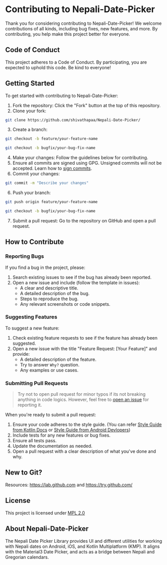# Contributing to Nepali-Date-Picker

Thank you for considering contributing to Nepali-Date-Picker! We welcome contributions of all kinds,
including bug fixes, new features, and more. By contributing,
you help make this project better for everyone.

## Code of Conduct

This project adheres to a Code of Conduct. By participating, you are expected to uphold this code. Be kind to everyone!

## Getting Started

To get started with contributing to Nepali-Date-Picker:

1. Fork the repository: Click the "Fork" button at the top of this repository.
2. Clone your fork:
```bash
git clone https://github.com/shivathapaa/Nepali-Date-Picker/
```
3. Create a branch:
```bash
git checkout -b feature/your-feature-name
```
```bash
git checkout -b bugfix/your-bug-fix-name
```
4. Make your changes: Follow the guidelines below for contributing.
5. Ensure all commits are signed using GPG. Unsigned commits will not be accepted. Learn how to [sign commits](https://docs.github.com/en/authentication/managing-commit-signature-verification/signing-commits).
6. Commit your changes:
```bash
git commit -m "Describe your changes"
```
6. Push your branch:
```bash
git push origin feature/your-feature-name
```
```bash
git checkout -b bugfix/your-bug-fix-name
```
7. Submit a pull request: Go to the repository on GitHub and open a pull request.

## How to Contribute

### Reporting Bugs

If you find a bug in the project, please:

1. Search existing issues to see if the bug has already been reported.
2. Open a new issue and include (follow the template in issues):
    - A clear and descriptive title.
    - A detailed description of the bug.
    - Steps to reproduce the bug.
    - Any relevant screenshots or code snippets.

### Suggesting Features

To suggest a new feature:

1. Check existing feature requests to see if the feature has already been suggested.
2. Open a new issue with the title "Feature Request: [Your Feature]" and provide:
    - A detailed description of the feature.
    - Try to answer `Why?` question.
    - Any examples or use cases.

### Submitting Pull Requests

> Try not to open pull request for minor typos if its not breaking anything in code logics. However, feel free to [open an issue](https://github.com/shivathapaa/Nepali-Date-Picker/issues/new/choose) for reporting it.

When you're ready to submit a pull request:

1. Ensure your code adheres to the style guide. (You can refer [Style Guide from Kotlin Docs](https://kotlinlang.org/docs/coding-conventions.html) or [Style Guide from Android Devlopers](https://developer.android.com/kotlin/style-guide))
2. Include tests for any new features or bug fixes.
3. Ensure all tests pass.
4. Update the documentation as needed.
5. Open a pull request with a clear description of what you've done and why.

## New to Git?

Resources: https://lab.github.com and https://try.github.com/

## License

This project is licensed under [MPL 2.0](https://github.com/shivathapaa/Nepali-Date-Picker/blob/main/LICENSE)

## About Nepali-Date-Picker

The Nepali Date Picker Library provides UI and different utilities for working with Nepali dates on Android, iOS, and Kotlin Multiplatform (KMP). It aligns with the Material3 Date Picker, and acts as a bridge between Nepali and Gregorian calendars.

